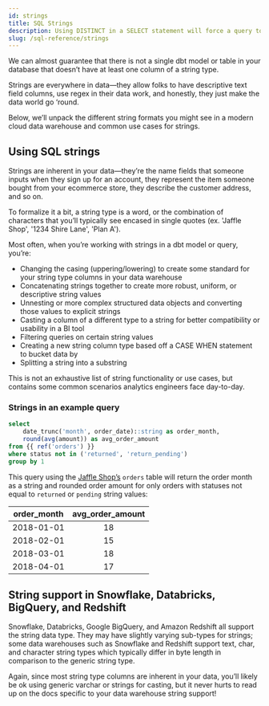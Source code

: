 ```yaml
---
id: strings
title: SQL Strings
description: Using DISTINCT in a SELECT statement will force a query to only return non-duplicate rows. You may commonly see a DISTINCT clause in COUNT functions to get counts of distinct rows.
slug: /sql-reference/strings
---
```


<head>
    <title>Working with the SQL Strings</title>
</head>

We can almost guarantee that there is not a single dbt model or table in your database that doesn’t have at least one column of a string type.

Strings are everywhere in data—they allow folks to have descriptive text field columns, use regex in their data work, and honestly, they just make the data world go ‘round.

Below, we’ll unpack the different string formats you might see in a modern cloud data warehouse and common use cases for strings.

## Using SQL strings

Strings are inherent in your data—they’re the name fields that someone inputs when they sign up for an account, they represent the item someone bought from your ecommerce store, they describe the customer address, and so on.

To formalize it a bit, a string type is a word, or the combination of characters that you’ll typically see encased in single quotes (ex. 'Jaffle Shop', '1234 Shire Lane', 'Plan A').

Most often, when you’re working with strings in a dbt model or query, you’re:

- Changing the casing (uppering/lowering) to create some standard for your string type columns in your data warehouse
- Concatenating strings together to create more robust, uniform, or descriptive string values
- Unnesting <Term id="json" /> or more complex structured data objects and converting those values to explicit strings
- Casting a column of a different type to a string for better compatibility or usability in a BI tool
- Filtering queries on certain string values
- Creating a new string column type based off a CASE WHEN statement to bucket data by
- Splitting a string into a substring

This is not an exhaustive list of string functionality or use cases, but contains some common scenarios analytics engineers face day-to-day.

### Strings in an example query

```sql
select
	date_trunc('month', order_date)::string as order_month,
	round(avg(amount)) as avg_order_amount
from {{ ref('orders') }}
where status not in ('returned', 'return_pending')
group by 1
```

This query using the [Jaffle Shop’s](https://github.com/dbt-labs/jaffle_shop) `orders` table will return the order month as a string and rounded order amount for only orders with statuses not equal to `returned` or `pending` string values:

| order_month | avg_order_amount |
|:---:|:---:|
| 2018-01-01 | 18 |
| 2018-02-01 | 15 |
| 2018-03-01 | 18 |
| 2018-04-01 | 17 |

## String support in Snowflake, Databricks, BigQuery, and Redshift

Snowflake, Databricks, Google BigQuery, and Amazon Redshift all support the string data type. They may have slightly varying sub-types for strings; some data warehouses such as Snowflake and Redshift support text, char, and character string types which typically differ in byte length in comparison to the generic string type.

Again, since most string type columns are inherent in your data, you’ll likely be ok using generic varchar or strings for casting, but it never hurts to read up on the docs specific to your data warehouse string support!
